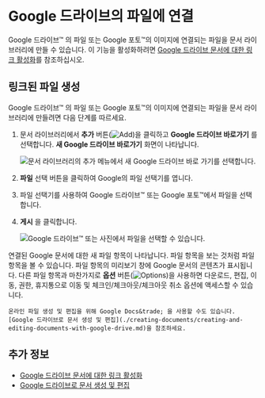 # Google 드라이브의 파일에 연결

Google 드라이브&trade; 의 파일 또는 Google 포토&trade;의 이미지에 연결되는 파일을 문서 라이브러리에 만들 수 있습니다. 이 기능을 활성화하려면 [Google 드라이브 문서에 대한 링크 활성화](../devops/google-drive-integration/enabling-links-to-google-drive-documents.md)를 참조하십시오.

## 링크된 파일 생성

Google 드라이브&trade; 의 파일 또는 Google 포토&trade;의 이미지에 연결되는 파일을 문서 라이브러리에 만들려면 다음 단계를 따르세요.

1. 문서 라이브러리에서 **추가** 버튼(![Add](../../../images/icon-add.png))을 클릭하고 **Google 드라이브 바로가기** 를 선택합니다. **새 Google 드라이브 바로가기** 화면이 나타납니다.

    ![문서 라이브러리의 추가 메뉴에서 새 Google 드라이브 바로 가기를 선택합니다.](./linking-to-files-on-google-drive/images/01.png)

1. **파일** 선택 버튼을 클릭하여 Google의 파일 선택기를 엽니다.

1. 파일 선택기를 사용하여 Google 드라이브&trade; 또는 Google 포토&trade;에서 파일을 선택합니다.

1. **게시** 을 클릭합니다.

    ![Google 드라이브&trade; 또는 사진에서 파일을 선택할 수 있습니다.](./linking-to-files-on-google-drive/images/02.png)

연결된 Google 문서에 대한 새 파일 항목이 나타납니다. 파일 항목을 보는 것처럼 파일 항목을 볼 수 있습니다. 파일 항목의 미리보기 창에 Google 문서의 콘텐츠가 표시됩니다. 다른 파일 항목과 마찬가지로 **옵션** 버튼(![Options](../../../images/icon-options.png))을 사용하면 다운로드, 편집, 이동, 권한, 휴지통으로 이동 및 체크인/체크아웃/체크아웃 취소 옵션에 액세스할 수 있습니다.

```{tip}
온라인 파일 생성 및 편집을 위해 Google Docs&trade; 을 사용할 수도 있습니다. [Google 드라이브로 문서 생성 및 편집](./creating-documents/creating-and-editing-documents-with-google-drive.md)을 참조하세요.
```

## 추가 정보

* [Google 드라이브 문서에 대한 링크 활성화](../devops/google-drive-integration/enabling-links-to-google-drive-documents.md)
* [Google 드라이브로 문서 생성 및 편집](./creating-documents/creating-and-editing-documents-with-google-drive.md)
